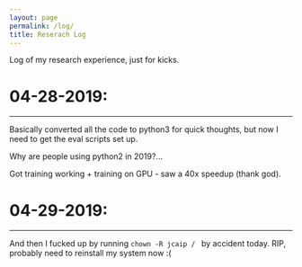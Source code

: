 ```yaml
---
layout: page
permalink: /log/
title: Reserach Log
---
```


Log of my research experience, just for kicks. 

# 04-28-2019: 
---
Basically converted all the code to python3 for quick thoughts, but now I need to get the eval scripts set up.

Why are people using python2 in 2019?...

Got training working + training on GPU - saw a 40x speedup (thank god).

# 04-29-2019:
---
And then I fucked up by running  `chown -R jcaip / ` by accident today. RIP, probably need to reinstall my system now :(


